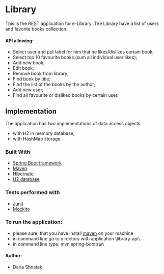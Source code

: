 # Library
This is the REST application for e-Library.
The Library have a list of users and favorite books collection.
#### API allowing:
* Select user and put label for him that he likes/dislikes certain book;
* Select top 10 favourite books (sum all individual user likes);
* Add new book;
* Edit book;
* Remove book from library;
* Find book by title;
* Find the list of the books by the author;
* Add new user;
* Find all favourite or disliked books by certain user.

## Implementation
The application has two implementations of data access objects:
* with H2 in memory database;
* with HashMap storage.

### Built With
* [Spring Boot framework](https://spring.io/projects/spring-boot)
* [Maven](https://maven.apache.org/)
* [Hibernate](http://hibernate.org)
* [H2 database](http://www.h2database.com/html/main.html)

### Tests performed with
* [Junit](https://junit.org/junit4/)
* [Mockito](https://site.mockito.org/)

### To run the application:
* please sure, that you have install [maven](http://maven.apache.org/download.cgi) on your machine
* in command line go to directory with application \library-api\
* in command line type: mvn spring-boot:run

#### Author:
* Daria Shostak